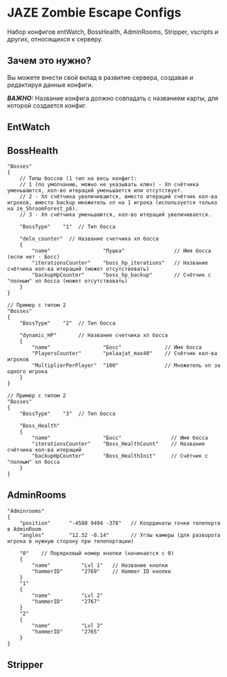 # JAZE Zombie Escape Configs
Набор конфигов entWatch, BossHealth, AdminRooms, Stripper, vscripts и других, относящихся к серверу.
## Зачем это нужно?
Вы можете внести свой вклад в развитие сервера, создавая и редактируя данные конфиги.

**_ВАЖНО:_** Название конфига должно совпадать с названием карты, для которой создается конфиг.
## EntWatch
## BossHealth
```
"Bosses"
{
	// Типы боссов (1 тип на весь конфиг):
	// 1 (по умолчанию, можно не указывать ключ) - Хп счётчика уменьшаются, кол-во итераций уменьшается или отсутствует.
	// 2 - Хп счётчика увеличиваются, вместо итераций счётчик кол-ва игроков, вместо backup множитель хп на 1 игрока (используется только на ze_ShroomForest_p6).
	// 3 - Хп счётчика уменьшаются, кол-во итераций увеличивается.
	
	"BossType"    "1"  // Тип босса
	
	"delo_counter"	// Название счетчика хп босса
	{
		"name"                 "Пушка"                // Имя босса  (если нет - Босс)
		"iterationsCounter"    "boss_hp_iterations"   // Название счётчика кол-ва итераций (может отсутствовать)
		"backupHpCounter"      "boss_hp_backup"       // Счётчик с "полным" хп босса (может отсутствовать)
	}
}

// Пример с типом 2
"Bosses"
{
	"BossType"    "2"  // Тип босса
	
	"dynamic_HP"       // Название счетчика хп босса
	{
		"name"                 "Босс"              // Имя босса
		"PlayersCounter"       "pelaajat_max40"    // Счётчик кол-ва игроков
		"MultiplierPerPlayer"  "100"               // Множитель хп за одного игрока
	}
}

// Пример с типом 2
"Bosses"
{
	"BossType"    "3"  // Тип босса
	
	"Boss_Health"
	{
		"name"                 "Босс"                // Имя босса
		"iterationsCounter"    "Boss_HealthCount"    // Название счётчика кол-ва итераций
		"backupHpCounter"      "Boss_HealthInit"     // Счётчик с "полным" хп босса
	}
}
```
## AdminRooms
```
"Adminrooms"
{
	"position"		"-4580 9494 -378"   // Координаты точки телепорта в AdminRoom
	"angles"		"12.32 -0.14"       // Углы камеры (для разворота игрока в нужную сторону при телепортации)
	
	"0"    // Порядковый номер кнопки (начинается с 0)
	{
		"name"			"Lvl 1"   // Название кнопки
		"hammerID"		"2769"    // Hammer ID кнопки
	}
	"1"
	{
		"name"			"Lvl 2"
		"hammerID"		"2767"
	}
	"2"
	{
		"name"			"Lvl 3"
		"hammerID"		"2765"
	}
}
```
## Stripper
